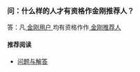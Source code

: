 ### 问：什么样的人才有资格作金刚推荐人？
答：凡[ 金刚用户 ](https://a2zitpro.github.io/web/金刚用户)均有资格作作[ 金刚推荐人 ](https://a2zitpro.github.io/web/金刚推荐人)

#### 推荐阅读
- [ 问题与解答 ](https://a2zitpro.github.io/web/问题与解答)

